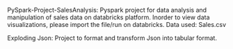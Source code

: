 PySpark-Project-SalesAnalysis: Pyspark project for data analysis and manipulation of sales data on databricks platform. Inorder to view data visualizations, please import the file/run on databricks.
Data used: Sales.csv

Exploding Json: Project to format and transform Json into tabular format.



